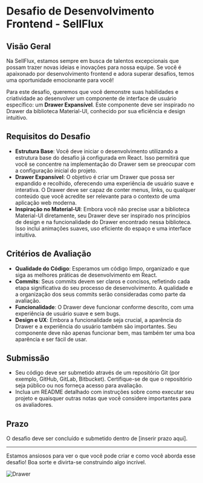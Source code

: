 # Desafio de Desenvolvimento Frontend - SellFlux

## Visão Geral

Na SellFlux, estamos sempre em busca de talentos excepcionais que possam trazer novas ideias e inovações para nossa equipe. Se você é apaixonado por desenvolvimento frontend e adora superar desafios, temos uma oportunidade emocionante para você!

Para este desafio, queremos que você demonstre suas habilidades e criatividade ao desenvolver um componente de interface de usuário específico: um **Drawer Expansível**. Este componente deve ser inspirado no Drawer da biblioteca Material-UI, conhecido por sua eficiência e design intuitivo.

## Requisitos do Desafio

- **Estrutura Base**: Você deve iniciar o desenvolvimento utilizando a estrutura base do desafio já configurada em React. Isso permitirá que você se concentre na implementação do Drawer sem se preocupar com a configuração inicial do projeto.
- **Drawer Expansível**: O objetivo é criar um Drawer que possa ser expandido e recolhido, oferecendo uma experiência de usuário suave e interativa. O Drawer deve ser capaz de conter menus, links, ou qualquer conteúdo que você acredite ser relevante para o contexto de uma aplicação web moderna.
- **Inspiração no Material-UI**: Embora você não precise usar a biblioteca Material-UI diretamente, seu Drawer deve ser inspirado nos princípios de design e na funcionalidade do Drawer encontrado nessa biblioteca. Isso inclui animações suaves, uso eficiente do espaço e uma interface intuitiva.

## Critérios de Avaliação

- **Qualidade do Código**: Esperamos um código limpo, organizado e que siga as melhores práticas de desenvolvimento em React.
- **Commits**: Seus commits devem ser claros e concisos, refletindo cada etapa significativa do seu processo de desenvolvimento. A qualidade e a organização dos seus commits serão consideradas como parte da avaliação.
- **Funcionalidade**: O Drawer deve funcionar conforme descrito, com uma experiência de usuário suave e sem bugs.
- **Design e UX**: Embora a funcionalidade seja crucial, a aparência do Drawer e a experiência do usuário também são importantes. Seu componente deve não apenas funcionar bem, mas também ter uma boa aparência e ser fácil de usar.

## Submissão

- Seu código deve ser submetido através de um repositório Git (por exemplo, GitHub, GitLab, Bitbucket). Certifique-se de que o repositório seja público ou nos forneça acesso para avaliação.
- Inclua um README detalhado com instruções sobre como executar seu projeto e quaisquer outras notas que você considere importantes para os avaliadores.

## Prazo

O desafio deve ser concluído e submetido dentro de [inserir prazo aqui].

---

Estamos ansiosos para ver o que você pode criar e como você aborda esse desafio! Boa sorte e divirta-se construindo algo incrível.

![Drawer](https://giphy.com/embed/NyC44vxd4TN9auQbMT)
